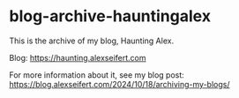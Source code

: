 # blog-archive-hauntingalex
This is the archive of my blog, Haunting Alex.

Blog: https://haunting.alexseifert.com

For more information about it, see my blog post: https://blog.alexseifert.com/2024/10/18/archiving-my-blogs/
